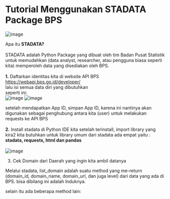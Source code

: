 # Tutorial Menggunakan STADATA Package BPS
![image](https://github.com/syaerulid/stadata_bps_tutor/assets/119069839/4311c297-6062-42d1-ab5d-8819fe533db7)

Apa itu **STADATA?**
<br><br>
STADATA adalah Python Package yang dibuat oleh tim Badan Pusat Statistik untuk memudahkan (data analyst, researcher, atau pengguna biasa seperti kita) memperoleh data yang disediakan oleh BPS.
<br><br>
**1.** Daftarkan identitas kita di website API BPS<br>
https://webapi.bps.go.id/developer/<br>
lalu isi semua data diri yang dibutuhkan<br>
seperti ini:<br>
![image](https://github.com/syaerulid/stadata_bps_tutor/assets/119069839/c5c5e579-e378-461e-9bf8-969a39387e94)
![image](https://github.com/syaerulid/stadata_bps_tutor/assets/119069839/7eb48869-0bdb-4dc1-a378-d70711d6f8af)

setelah mendapatkan App ID, simpan App ID, karena ini nantinya akan digunakan sebagai penghubung antara kita (user) untuk melakukan requests ke API BPS
<br><br>
**2.** Install stadata di Python IDE kita
setelah terinstall, import library yang kira2 kita butuhkan
untuk library umum dari stadata ada empat yaitu :<br>
**stadata, requests, html dan pandas**
<br><br>
![image](https://github.com/syaerulid/stadata_bps_tutor/assets/119069839/7b6d16dc-2eab-4f04-b2e2-edcbdf823ab6)

3. Cek Domain dari Daerah yang ingin kita ambil datanya

Melalui stadata, list_domain adalah suatu method yang me-return  
(domain_id, domain_name, domain_url, dan juga level)
dari data yang ada di BPS. bisa dibilang ini adalah Induknya.

selain itu ada beberapa method lain:
